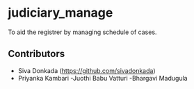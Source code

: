 # judiciary_manage
To aid the registrer by managing schedule of  cases.                                                


## Contributors

- Siva Donkada (https://github.com/sivadonkada)
- Priyanka Kambari
-Juothi Babu Vatturi
-Bhargavi Madugula
